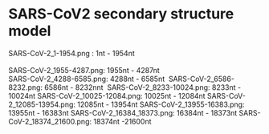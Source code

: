 # SARS-CoV2 secondary structure model
SARS-CoV-2_1-1954.png :   1nt - 1954nt <br/>  
SARS-CoV-2_1955-4287.png: 1955nt - 4287nt <br/>
SARS-CoV-2_4288-6585.png: 4288nt - 6585nt&nbsp;
SARS-CoV-2_6586-8232.png: 6586nt - 8232nnt&nbsp;
SARS-CoV-2_8233-10024.png: 8233nt - 10024nt
SARS-CoV-2_10025-12084.png: 10025nt - 12084nt
SARS-CoV-2_12085-13954.png: 12085nt - 13954nt
SARS-CoV-2_13955-16383.png: 13955nt - 16383nt
SARS-CoV-2_16384_18373.png: 16384nt - 18373nt
SARS-CoV-2_18374_21600.png: 18374nt -21600nt
